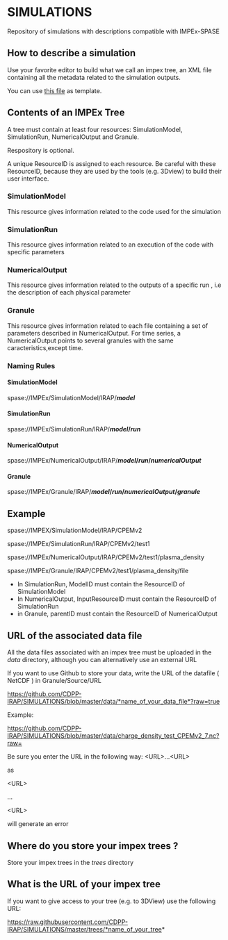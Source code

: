 # SIMULATIONS
Repository of simulations with descriptions compatible with IMPEx-SPASE

## How to describe a simulation

Use your favorite editor to build what we call an impex tree, an XML file containing all the metadata related to the simulation outputs.

You can use [this file](https://github.com/CDPP-IRAP/SIMULATIONS/blob/master/trees/BT_Tree4.xml) as template.

## Contents of an IMPEx Tree

A tree must contain at least four resources: SimulationModel, SimulationRun, NumericalOutput and Granule. 

Respository is optional.

A unique ResourceID is assigned to each resource. Be careful with these ResourceID, because they are used by the tools (e.g. 3Dview) to build their user interface.

### SimulationModel

This resource gives information related to the code used for the simulation

### SimulationRun

This resource gives information related to an execution of the code with specific parameters

### NumericalOutput

This resource gives information related to the outputs of a specific run , i.e the description of each physical parameter

### Granule

This resource gives information related to each file containing a set of parameters described in NumericalOutput. For time series, a NumericalOutput points to several granules with the same caracteristics,except time.

### Naming Rules

#### SimulationModel 

spase://IMPEx/SimulationModel/IRAP/__*model*__

#### SimulationRun

spase://IMPEx/SimulationRun/IRAP/__*model*/*run*__

#### NumericalOutput

spase://IMPEx/NumericalOutput/IRAP/__*model*/*run*/*numericalOutput*__

#### Granule

spase://IMPEx/Granule/IRAP/__*model*/*run*/*numericalOutput*/*granule*__

## Example

spase://IMPEX/SimulationModel/IRAP/CPEMv2

spase://IMPEx/SimulationRun/IRAP/CPEMv2/test1

spase://IMPEx/NumericalOutput/IRAP/CPEMv2/test1/plasma_density

spase://IMPEx/Granule/IRAP/CPEMv2/test1/plasma_density/file

* In SimulationRun, ModelID must contain the ResourceID of SimulationModel
* In NumericalOutput, InputResourceID must contain the ResourceID of SimulationRun
* in Granule, parentID must contain the ResourceID of NumericalOutput

## URL of the associated data file

All the data files associated with an impex tree must be uploaded in the *data* directory, although you can alternatively use an external URL

If you want to use Github to store your data, write the URL of the datafile ( NetCDF ) in Granule/Source/URL

https://github.com/CDPP-IRAP/SIMULATIONS/blob/master/data/*name_of_your_data_file*?raw=true

Example:

https://github.com/CDPP-IRAP/SIMULATIONS/blob/master/data/charge_density_test_CPEMv2_7.nc?raw=

Be sure you enter the URL in the following way:
\<URL\>...\<URL\>

as 

\<URL\>

...

\<URL\> 

  will generate an error


## Where do you store your impex trees ?

Store your impex trees in the *trees* directory

## What is the URL of your impex tree

If you want to give access to your tree (e.g. to 3DView) use the following URL:

https://raw.githubusercontent.com/CDPP-IRAP/SIMULATIONS/master/trees/*name_of_your_tree*

